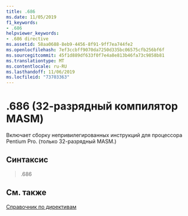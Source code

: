 ```yaml
---
title: .686
ms.date: 11/05/2019
f1_keywords:
- .686
helpviewer_keywords:
- .686 directive
ms.assetid: 58aa0688-8eb9-4456-8f91-9ff7ea744fe2
ms.openlocfilehash: 7ef3ccbff9070da7250d335bc06575cfb256bf6f
ms.sourcegitcommit: 45f1d889df633f0f7e4a8e813b46fa73c9858b81
ms.translationtype: MT
ms.contentlocale: ru-RU
ms.lasthandoff: 11/06/2019
ms.locfileid: "73703363"
---
```

# <a name="686-32-bit-masm"></a>.686 (32-разрядный компилятор MASM)

Включает сборку непривилегированных инструкций для процессора Pentium Pro. (только 32-разрядный MASM.)

## <a name="syntax"></a>Синтаксис

> .686

## <a name="see-also"></a>См. также

[Справочник по директивам](../../assembler/masm/directives-reference.md)<br/>